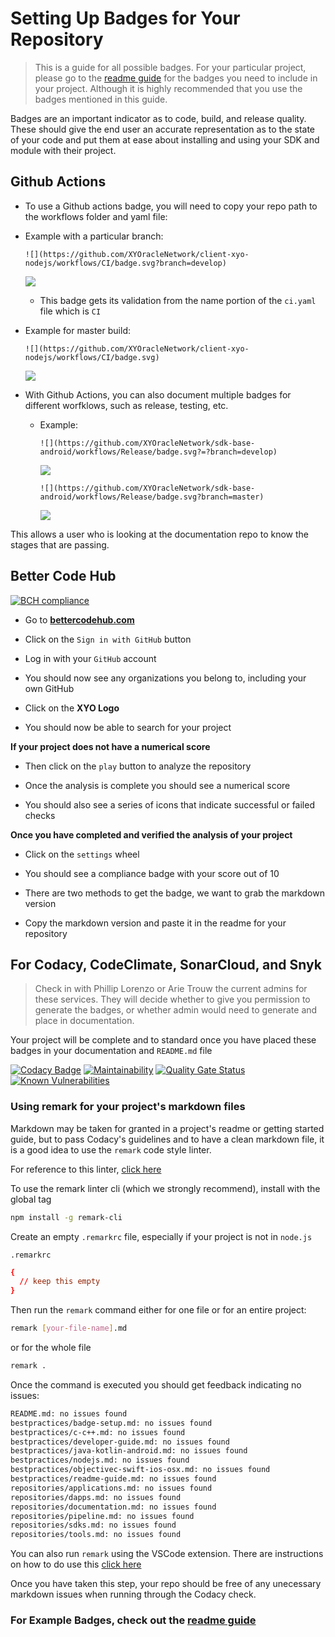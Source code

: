 # Setting Up Badges for Your Repository

> This is a guide for all possible badges. For your particular project, please go to the [readme guide](readme-guide) for the badges you need to include in your project. Although it is highly recommended that you use the badges mentioned in this guide.

Badges are an important indicator as to code, build, and release quality. These should give the end user an accurate representation as to the state of your code and put them at ease about installing and using your SDK and module with their project. 

## Github Actions

-   To use a Github actions badge, you will need to copy your repo path to the workflows folder and yaml file:
-   Example with a particular branch: 

    `![](https://github.com/XYOracleNetwork/client-xyo-nodejs/workflows/CI/badge.svg?branch=develop)`

    ![](https://github.com/XYOracleNetwork/client-xyo-nodejs/workflows/CI/badge.svg?branch=develop)


    - This badge gets its validation from the name portion of the `ci.yaml` file which is `CI`

-   Example for master build: 

    `![](https://github.com/XYOracleNetwork/client-xyo-nodejs/workflows/CI/badge.svg)`
    
    ![](https://github.com/XYOracleNetwork/client-xyo-nodejs/workflows/CI/badge.svg)


- With Github Actions, you can also document multiple badges for different worfklows, such as release, testing, etc. 

  - Example:  
  
    `![](https://github.com/XYOracleNetwork/sdk-base-android/workflows/Release/badge.svg?=?branch=develop)`

    ![](https://github.com/XYOracleNetwork/sdk-base-android/workflows/CI/badge.svg?branch=develop)


    `![](https://github.com/XYOracleNetwork/sdk-base-android/workflows/Release/badge.svg?branch=master)`

    ![](https://github.com/XYOracleNetwork/sdk-base-android/workflows/Release/badge.svg?branch=master)

This allows a user who is looking at the documentation repo to know the stages that are passing. 

## Better Code Hub

[![BCH compliance](https://bettercodehub.com/edge/badge/XYOracleNetwork/sdk-core-kotlin?branch=master)](https://bettercodehub.com/)


-   Go to **[bettercodehub.com](https://bettercodehub.com/)**

-   Click on the `Sign in with GitHub` button

-   Log in with your `GitHub` account

-   You should now see any organizations you belong to, including your own GitHub

-   Click on the **XYO Logo**

-   You should now be able to search for your project

**If your project does not have a numerical score**

-   Then click on the `play` button to analyze the repository

-   Once the analysis is complete you should see a numerical score

-   You should also see a series of icons that indicate successful or failed checks

**Once you have completed and verified the analysis of your project**

-   Click on the `settings` wheel

-   You should see a compliance badge with your score out of 10

-   There are two methods to get the badge, we want to grab the markdown version

-   Copy the markdown version and paste it in the readme for your repository

## For Codacy, CodeClimate, SonarCloud, and Snyk

> Check in with Phillip Lorenzo or Arie Trouw the current admins for these services. They will decide whether to give you permission to generate the badges, or whether admin would need to generate and place in documentation.

Your project will be complete and to standard once you have placed these badges in your documentation and `README.md` file

[![Codacy Badge](https://api.codacy.com/project/badge/Grade/2fb2eb69c1db455299ffce57b0216aa6)](https://www.codacy.com/app/XYOracleNetwork/sdk-core-kotlin?utm_source=github.com&utm_medium=referral&utm_content=XYOracleNetwork/sdk-core-kotlin&utm_campaign=Badge_Grade) [![Maintainability](https://api.codeclimate.com/v1/badges/af641257b27ecea22a9f/maintainability)](https://codeclimate.com/github/XYOracleNetwork/sdk-core-kotlin/maintainability) [![Quality Gate Status](https://sonarcloud.io/api/project_badges/measure?project=XYOracleNetwork_sdk-core-kotlin&metric=alert_status)](https://sonarcloud.io/dashboard?id=XYOracleNetwork_sdk-core-kotlin) [![Known Vulnerabilities](https://snyk.io/test/github/XYOracleNetwork/sdk-core-kotlin/badge.svg?targetFile=build.gradle)](https://snyk.io/test/github/XYOracleNetwork/sdk-core-kotlin?targetFile=build.gradle)


### Using remark for your project's markdown files

Markdown may be taken for granted in a project's readme or getting started guide, but to pass Codacy's guidelines and to have a clean markdown file, it is a good idea to use the `remark` code style linter.

For reference to this linter, [click here](https://github.com/remarkjs/remark-lint)

To use the remark linter cli (which we strongly recommend), install with the global tag 

```sh
npm install -g remark-cli
```

Create an empty `.remarkrc` file, especially if your project is not in `node.js`

`.remarkrc`
```rc
{
  // keep this empty
}
```

Then run the `remark` command either for one file or for an entire project:

```sh
remark [your-file-name].md
```
or for the whole file

```sh
remark . 
```

Once the command is executed you should get feedback indicating no issues: 

```sh
README.md: no issues found
bestpractices/badge-setup.md: no issues found
bestpractices/c-c++.md: no issues found
bestpractices/developer-guide.md: no issues found
bestpractices/java-kotlin-android.md: no issues found
bestpractices/nodejs.md: no issues found
bestpractices/objectivec-swift-ios-osx.md: no issues found
bestpractices/readme-guide.md: no issues found
repositories/applications.md: no issues found
repositories/dapps.md: no issues found
repositories/documentation.md: no issues found
repositories/pipeline.md: no issues found
repositories/sdks.md: no issues found
repositories/tools.md: no issues found
```

You can also run `remark` using the VSCode extension. There are instructions on how to do use this [click here](<https://marketplace.visualstudio.com/items?itemName=mrmlnc.vscode-remark>
)

Once you have taken this step, your repo should be free of any unecessary markdown issues when running through the Codacy check. 

### For Example Badges, check out the [readme guide](readme-guide)
